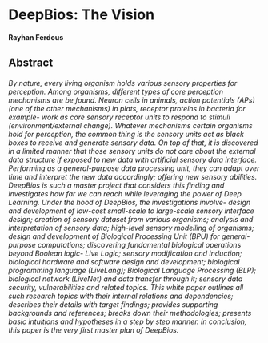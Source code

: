 # DeepBios: The Vision

#### Rayhan Ferdous



## Abstract

###### By nature, every living organism holds various sensory properties for perception. Among organisms, different types of core perception mechanisms are be found. Neuron cells in animals, action potentials (APs) (one of the other mechanisms) in plats, receptor proteins in bacteria for example- work as core sensory receptor units to respond to stimuli (environment/external change). Whatever mechanisms certain organisms hold for perception, the common thing is the sensory units act as black boxes to receive and generate sensory data. On top of that, it is discovered in a limited manner that those sensory units do not care about the external data structure if exposed to new data with artificial sensory data interface. Performing as a general-purpose data processing unit, they can adapt over time and interpret the new data accordingly; offering new sensory abilities. *DeepBios* is such a master project that considers this finding and investigates how far we can reach while leveraging the power of Deep Learning. Under the hood of *DeepBios*, the investigations involve- design and development of low-cost small-scale to large-scale sensory interface design; creation of sensory dataset from various organisms; analysis and interpretation of sensory data; high-level sensory modelling of organisms; design and development of *Biological Processing Unit* (BPU) for general-purpose computations; discovering fundamental biological operations beyond Boolean logic- *Live Logic*; sensory modification and induction; biological hardware and software design and development; biological programming language (LiveLang); Biological Language Processing (BLP); biological network (LiveNet) and data transfer through it; sensory data security, vulnerabilities and related topics. This white paper outlines all such research topics with their internal relations and dependencies; describes their details with target findings; provides supporting backgrounds and references; breaks down their methodologies; presents basic intuitions and hypotheses in a step by step manner. In conclusion, this paper is the very first master plan of *DeepBios*.
